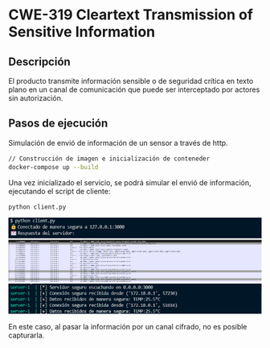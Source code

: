 # CWE-319 Cleartext Transmission of Sensitive Information

## Descripción
El producto transmite información sensible o de seguridad crítica en texto plano en un canal de comunicación que puede ser interceptado por actores sin autorización.

## Pasos de ejecución

Simulación de envió de información de un sensor a través de http.

```bash
// Construcción de imagen e inicialización de conteneder
docker-compose up --build
```
Una vez inicializado el servicio, se podrá simular el envió de información, ejecutando el script de cliente:

```bash
python client.py
```

![alt text](image-5.png)
![alt text](image-4.png)
![alt text](image-6.png)

En este caso, al pasar la información por un canal cifrado, no es posible capturarla.